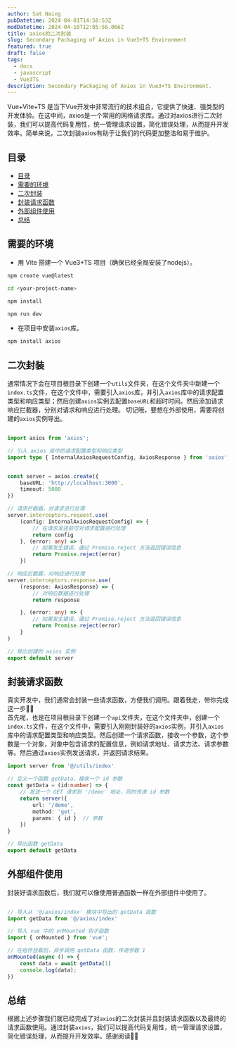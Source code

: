 ```yaml
---
author: Sat Naing
pubDatetime: 2024-04-01T14:58:53Z
modDatetime: 2024-04-10T12:05:56.066Z
title: axios的二次封装
slug: Secondary Packaging of Axios in Vue3+TS Environment
featured: true
draft: false
tags:
  - docs
  - javascript
  - Vue3TS
description: Secondary Packaging of Axios in Vue3+TS Environment.
---
```



Vue+Vite+TS 是当下Vue开发中非常流行的技术组合，它提供了快速、强类型的开发体验。在这中间，axios是一个常用的网络请求库。通过对axios进行二次封装，我们可以提高代码复用性，统一管理请求设置，简化错误处理，从而提升开发效率。简单来说，二次封装axios有助于让我们的代码更加整洁和易于维护。


## 目录
- [目录](#目录)
- [需要的环境](#需要的环境)
- [二次封装](#二次封装)
- [封装请求函数](#封装请求函数)
- [外部组件使用](#外部组件使用)
- [总结](#总结)

## 需要的环境

- 用 Vite 搭建一个 Vue3+TS 项目（确保已经全局安装了nodejs）。

```bash
npm create vue@latest

cd <your-project-name>

npm install

npm run dev

```

-  在项目中安装`axios`库。

```bash
npm install axios
```

## 二次封装


通常情况下会在项目根目录下创建一个`utils`文件夹，在这个文件夹中新建一个`index.ts`文件，在这个文件中，需要引入`axios`库，并引入`axios`库中的请求配置类型和响应类型；然后创建`axios`实例去配置`baseURL`和超时时间。然后添加请求响应拦截器，分别对请求和响应进行处理。 切记哦，要想在外部使用，需要将创建的`axios`实例导出。

```typescript

import axios from 'axios';

// 引入 axios 库中的请求配置类型和响应类型
import type { InternalAxiosRequestConfig, AxiosResponse } from 'axios';


const server = axios.create({
    baseURL: 'http://localhost:3000',
    timeout: 5000
})

// 请求拦截器，对请求进行处理
server.interceptors.request.use(
    (config: InternalAxiosRequestConfig) => {
        // 在请求发送前可对请求配置进行处理
        return config
    }, (error: any) => {
        // 如果发生错误，通过 Promise.reject 方法返回错误信息
        return Promise.reject(error)
    })

// 响应拦截器，对响应进行处理
server.interceptors.response.use(
    (response: AxiosResponse) => {
        // 对响应数据进行处理
        return response

    }, (error: any) => {
        // 如果发生错误，通过 Promise.reject 方法返回错误信息
        return Promise.reject(error)
    }
)

// 导出创建的 axios 实例
export default server
```

## 封装请求函数

真实开发中，我们通常会封装一些请求函数，方便我们调用。跟着我走，带你完成这一步✌🏻  
首先呢，也是在项目根目录下创建一个`api`文件夹，在这个文件夹中，创建一个`index.ts`文件，在这个文件中，需要引入刚刚封装好的`axios`实例，并引入`axios`库中的请求配置类型和响应类型。然后创建一个请求函数，接收一个参数，这个参数是一个对象，对象中包含请求的配置信息，例如请求地址、请求方法、请求参数等。然后通过`axios`实例发送请求，并返回请求结果。

```ts
import server from '@/utils/index'

// 定义一个函数 getData，接收一个 id 参数
const getData = (id:number) => {
    // 发送一个 GET 请求到 '/demo' 地址，同时传递 id 参数
    return server({
        url: '/demo',
        method: 'get',
        params: { id }  // 参数
    })
}

// 导出函数 getData
export default getData
```

## 外部组件使用

封装好请求函数后，我们就可以像使用普通函数一样在外部组件中使用了。

```javascript

// 导入从 '@/axios/index' 模块中导出的 getData 函数
import getData from '@/axios/index'

// 导入 vue 中的 onMounted 钩子函数
import { onMounted } from 'vue';

// 在组件挂载后，异步调用 getData 函数，传递参数 1
onMounted(async () => {
    const data = await getData(1)
    console.log(data);
})
```

## 总结

根据上述步骤我们就已经完成了对`axios`的二次封装并且封装请求函数以及最终的请求函数使用。通过封装`axios`，我们可以提高代码复用性，统一管理请求设置，简化错误处理，从而提升开发效率。感谢阅读✌🏻
